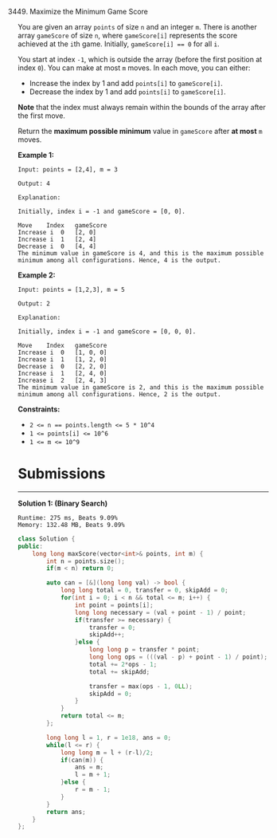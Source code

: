 3449. Maximize the Minimum Game Score

You are given an array `points` of size `n` and an integer `m`. There is another array `gameScore` of size `n`, where `gameScore[i]` represents the score achieved at the `i`th game. Initially, `gameScore[i] == 0` for all `i`.

You start at index `-1`, which is outside the array (before the first position at index `0`). You can make at most `m` moves. In each move, you can either:

* Increase the index by 1 and add `points[i]` to `gameScore[i]`.
* Decrease the index by 1 and add `points[i]` to `gameScore[i]`.

**Note** that the index must always remain within the bounds of the array after the first move.

Return the **maximum possible minimum** value in `gameScore` after **at most** `m` moves.

 

**Example 1:**
```
Input: points = [2,4], m = 3

Output: 4

Explanation:

Initially, index i = -1 and gameScore = [0, 0].

Move	Index	gameScore
Increase i	0	[2, 0]
Increase i	1	[2, 4]
Decrease i	0	[4, 4]
The minimum value in gameScore is 4, and this is the maximum possible minimum among all configurations. Hence, 4 is the output.
```

**Example 2:**
```
Input: points = [1,2,3], m = 5

Output: 2

Explanation:

Initially, index i = -1 and gameScore = [0, 0, 0].

Move	Index	gameScore
Increase i	0	[1, 0, 0]
Increase i	1	[1, 2, 0]
Decrease i	0	[2, 2, 0]
Increase i	1	[2, 4, 0]
Increase i	2	[2, 4, 3]
The minimum value in gameScore is 2, and this is the maximum possible minimum among all configurations. Hence, 2 is the output.
```
 

**Constraints:**

* `2 <= n == points.length <= 5 * 10^4`
* `1 <= points[i] <= 10^6`
* `1 <= m <= 10^9`

# Submissions
---
**Solution 1: (Binary Search)**
```
Runtime: 275 ms, Beats 9.09%
Memory: 132.48 MB, Beats 9.09%
```
```c++
class Solution {
public:
    long long maxScore(vector<int>& points, int m) {
        int n = points.size();
  		if(m < n) return 0;

  		auto can = [&](long long val) -> bool {
  			long long total = 0, transfer = 0, skipAdd = 0;
  			for(int i = 0; i < n && total <= m; i++) {
  				int point = points[i];
  				long long necessary = (val + point - 1) / point;
  				if(transfer >= necessary) {
  					transfer = 0;
  					skipAdd++;
  				}else {
  					long long p = transfer * point;
  					long long ops = (((val - p) + point - 1) / point);
	  				total += 2*ops - 1;
	  				total += skipAdd;

	  				transfer = max(ops - 1, 0LL);
	  				skipAdd = 0;
  				}
  			}
  			return total <= m;
  		};

  		long long l = 1, r = 1e18, ans = 0;
  		while(l <= r) {
  			long long m = l + (r-l)/2;
  			if(can(m)) {
  				ans = m;
  				l = m + 1;
  			}else {
  				r = m - 1;
  			}
  		}
  		return ans;
    }
};
```
